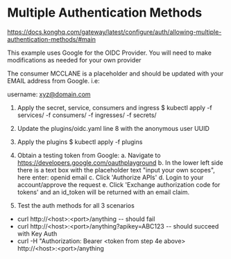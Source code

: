 # Multiple Authentication Methods
https://docs.konghq.com/gateway/latest/configure/auth/allowing-multiple-authentication-methods/#main

This example uses Google for the OIDC Provider. You will need to make modifications as needed for your own provider

The consumer MCCLANE is a placeholder and should be updated with your EMAIL address from Google.
i.e: 

username: xyz@domain.com

1. Apply the secret, service, consumers and ingress
   $ kubectl apply -f services/ -f consumers/ -f ingresses/ -f secrets/
2. Update the plugins/oidc.yaml line 8 with the anonymous user UUID
3. Apply the plugins
   $ kubectl apply -f plugins
4. Obtain a testing token from Google:
   a. Navigate to https://developers.google.com/oauthplayground
   b. In the lower left side there is a text box with the placeholder text "input your own scopes", here enter: openid email
   c. Click 'Authorize APIs'
   d. Login to your account/approve the request
   e. Click 'Exchange authorization code for tokens' and an id_token will be returned with an email claim.
   
5. Test the auth methods for all 3 scenarios
  - curl http://\<host\>:\<port\>/anything      						-- should fail 
  - curl http://\<host\>:\<port\>/anything?apikey=ABC123				-- should succeed with Key Auth
  - curl -H "Authorization: Bearer \<token from step 4e above\> http://\<host\>:\<port\>/anything

